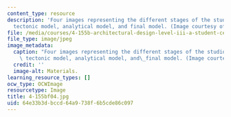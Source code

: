 ```yaml
---
content_type: resource
description: 'Four images representing the different stages of the studio: installation,
  tectonic model, analytical model, and final model. (Image courtesy of MIT OCW.)'
file: /media/courses/4-155b-architectural-design-level-iii-a-student-center-for-mit-fall-2004/64e33b3dbccd64a9738f6b5cde86c097_4-155bf04.jpg
file_type: image/jpeg
image_metadata:
  caption: "Four images representing the different stages of the studio: installation,\
    \ tectonic model, analytical model, and\_final model. (Image courtesy of MIT OpenCourseWare.)"
  credit: ''
  image-alt: Materials.
learning_resource_types: []
ocw_type: OCWImage
resourcetype: Image
title: 4-155bf04.jpg
uid: 64e33b3d-bccd-64a9-738f-6b5cde86c097
---
```

